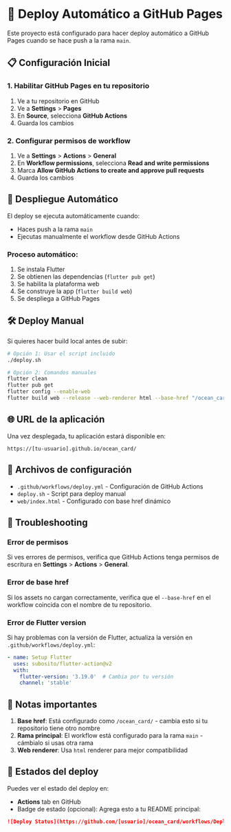 # 🚀 Deploy Automático a GitHub Pages

Este proyecto está configurado para hacer deploy automático a GitHub Pages cuando se hace push a la rama `main`.

## 📋 Configuración Inicial

### 1. Habilitar GitHub Pages en tu repositorio

1. Ve a tu repositorio en GitHub
2. Ve a **Settings** > **Pages**
3. En **Source**, selecciona **GitHub Actions**
4. Guarda los cambios

### 2. Configurar permisos de workflow

1. Ve a **Settings** > **Actions** > **General**
2. En **Workflow permissions**, selecciona **Read and write permissions**
3. Marca **Allow GitHub Actions to create and approve pull requests**
4. Guarda los cambios

## 🔄 Despliegue Automático

El deploy se ejecuta automáticamente cuando:
- Haces push a la rama `main`
- Ejecutas manualmente el workflow desde GitHub Actions

### Proceso automático:
1. Se instala Flutter
2. Se obtienen las dependencias (`flutter pub get`)
3. Se habilita la plataforma web
4. Se construye la app (`flutter build web`)
5. Se despliega a GitHub Pages

## 🛠️ Deploy Manual

Si quieres hacer build local antes de subir:

```bash
# Opción 1: Usar el script incluido
./deploy.sh

# Opción 2: Comandos manuales
flutter clean
flutter pub get
flutter config --enable-web
flutter build web --release --web-renderer html --base-href "/ocean_card/"
```

## 🌐 URL de la aplicación

Una vez desplegada, tu aplicación estará disponible en:
```
https://[tu-usuario].github.io/ocean_card/
```

## 📁 Archivos de configuración

- `.github/workflows/deploy.yml` - Configuración de GitHub Actions
- `deploy.sh` - Script para deploy manual
- `web/index.html` - Configurado con base href dinámico

## 🔧 Troubleshooting

### Error de permisos
Si ves errores de permisos, verifica que GitHub Actions tenga permisos de escritura en **Settings** > **Actions** > **General**.

### Error de base href
Si los assets no cargan correctamente, verifica que el `--base-href` en el workflow coincida con el nombre de tu repositorio.

### Error de Flutter version
Si hay problemas con la versión de Flutter, actualiza la versión en `.github/workflows/deploy.yml`:

```yaml
- name: Setup Flutter
  uses: subosito/flutter-action@v2
  with:
    flutter-version: '3.19.0'  # Cambia por tu versión
    channel: 'stable'
```

## 📝 Notas importantes

1. **Base href**: Está configurado como `/ocean_card/` - cambia esto si tu repositorio tiene otro nombre
2. **Rama principal**: El workflow está configurado para la rama `main` - cámbialo si usas otra rama
3. **Web renderer**: Usa `html` renderer para mejor compatibilidad

## 🚦 Estados del deploy

Puedes ver el estado del deploy en:
- **Actions** tab en GitHub
- Badge de estado (opcional): Agrega esto a tu README principal:

```markdown
![Deploy Status](https://github.com/[usuario]/ocean_card/workflows/Deploy%20to%20GitHub%20Pages/badge.svg)
```
